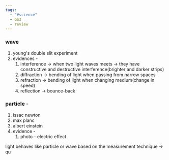 ```yaml
---
tags:
  - "#science"
  - GS3
  - review
---
```

### wave
1. young's double slit experiment
2. evidences -
	1. interference -> when two light waves meets -> they have constructive and destructive interference(brighter and darker strips)
	2. diffraction -> bending of light when passing from narrow spaces
	3. refraction -> bending of light when changing medium(change in speed)
	4. reflection -> bounce-back 

### particle -
1. issac newton
2. max planc
3. albert einstein
4. evidence - 
	1. photo - electric effect

light behaves like particle or wave based on the measurement technique -> qu